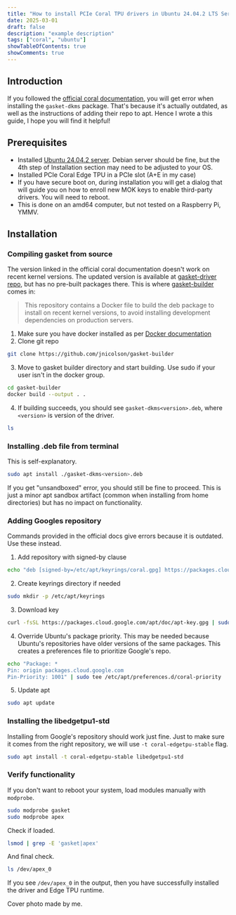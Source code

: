 ```yaml
---
title: "How to install PCIe Coral TPU drivers in Ubuntu 24.04.2 LTS Server"
date: 2025-03-01
draft: false
description: "example description"
tags: ["coral", "ubuntu"]
showTableOfContents: true
showComments: true
---
```

## Introduction
If you followed the [official coral documentation](https://coral.ai/docs/m2/get-started), you will get error when installing the `gasket-dkms` package. That's because it's actually outdated, as well as the instructions of adding their repo to apt.
Hence I wrote a this guide, I hope you will find it helpful!

## Prerequisites

- Installed [Ubuntu 24.04.2 server](https://ubuntu.com/download/server). Debian server should be fine, but the 4th step of Installation section may need to be adjusted to your OS.
- Installed PCIe Coral Edge TPU in a PCIe slot (A+E in my case)
- If you have secure boot on, during installation you will get a dialog that will guide you on how to enroll new MOK keys to enable third-party drivers. You will need to reboot.
- This is done on an amd64 computer, but not tested on a Raspberry Pi, YMMV.
## Installation

### Compiling gasket from source
The version linked in the official coral documentation doesn't work on recent kernel versions. The updated version is available at [gasket-driver repo](https://github.com/google/gasket-driver/), but has no pre-built packages there. 
This is where [gasket-builder](https://github.com/jnicolson/gasket-builder) comes in:
> This repository contains a Docker file to build the deb package to install on recent kernel versions, to avoid installing development dependencies on production servers.

1. Make sure you have docker installed as per [Docker documentation](https://docs.docker.com/engine/install/ubuntu/)
2. Clone git repo
```bash
git clone https://github.com/jnicolson/gasket-builder
```
3. Move to gasket builder directory and start building. Use sudo if your user isn't in the docker group.
```bash
cd gasket-builder
docker build --output . .
```
4. If building succeeds, you should see `gasket-dkms<version>.deb`, where `<version>` is version of the driver.
```bash
ls
```
### Installing .deb file from terminal
This is self-explanatory.
```bash
sudo apt install ./gasket-dkms<version>.deb
```
If you get "unsandboxed" error, you should still be fine to proceed. This is just a minor apt sandbox artifact (common when installing from home directories) but has no impact on functionality.

### Adding Googles repository
Commands provided in the official docs give errors because it is outdated. Use these instead.

1. Add repository with signed-by clause
```bash
echo "deb [signed-by=/etc/apt/keyrings/coral.gpg] https://packages.cloud.google.com/apt coral-edgetpu-stable main" | sudo tee /etc/apt/sources.list.d/coral-edgetpu.list
```

2. Create keyrings directory if needed
```bash
sudo mkdir -p /etc/apt/keyrings
```

3. Download key
```bash
curl -fsSL https://packages.cloud.google.com/apt/doc/apt-key.gpg | sudo gpg --dearmor -o /etc/apt/keyrings/coral.gpg
```

4. Override Ubuntu's package priority. This may be needed because Ubuntu's repositories have older versions of the same packages. This creates a preferences file to prioritize Google's repo.
```bash
echo "Package: *
Pin: origin packages.cloud.google.com
Pin-Priority: 1001" | sudo tee /etc/apt/preferences.d/coral-priority
```

5. Update apt
```bash
sudo apt update
```

### Installing the libedgetpu1-std
Installing from Google's repository should work just fine. Just to make sure it comes from the right repository, we will use `-t coral-edgetpu-stable` flag.
```bash
sudo apt install -t coral-edgetpu-stable libedgetpu1-std
```

### Verify functionality
If you don't want to reboot your system, load modules manually with `modprobe`.
```bash
sudo modprobe gasket
sudo modprobe apex
```

Check if loaded.
```bash
lsmod | grep -E 'gasket|apex'
```

And final check.
```bash
ls /dev/apex_0
```
If you see `/dev/apex_0` in the output, then you have successfully installed the driver and Edge TPU runtime.

Cover photo made by me.
